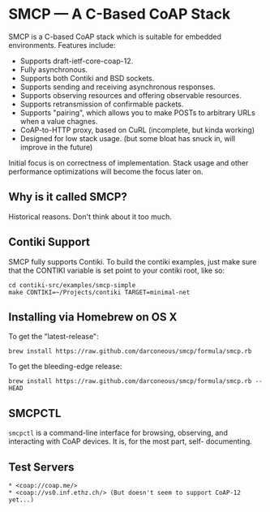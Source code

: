 SMCP — A C-Based CoAP Stack
===========================

SMCP is a C-based CoAP stack which is suitable for embedded
environments. Features include:

 * Supports draft-ietf-core-coap-12.
 * Fully asynchronous.
 * Supports both Contiki and BSD sockets.
 * Supports sending and receiving asynchronous responses.
 * Supports observing resources and offering observable resources.
 * Supports retransmission of confirmable packets.
 * Supports "pairing", which allows you to make POSTs to arbitrary
   URLs when a value chagnes.
 * CoAP-to-HTTP proxy, based on CuRL (incomplete, but kinda working)
 * Designed for low stack usage. (but some bloat has snuck in, will
   improve in the future)

Initial focus is on correctness of implementation. Stack usage and other
performance optimizations will become the focus later on.

## Why is it called SMCP? ##

Historical reasons. Don't think about it too much.

## Contiki Support ##

SMCP fully supports Contiki. To build the contiki examples, just make
sure that the CONTIKI variable is set point to your contiki root, like
so:

    cd contiki-src/examples/smcp-simple
	make CONTIKI=~/Projects/contiki TARGET=minimal-net

## Installing via Homebrew on OS X ##

To get the "latest-release":

	brew install https://raw.github.com/darconeous/smcp/formula/smcp.rb

To get the bleeding-edge release:

	brew install https://raw.github.com/darconeous/smcp/formula/smcp.rb --HEAD

## SMCPCTL ##

`smcpctl` is a command-line interface for browsing, observing, and
interacting with CoAP devices. It is, for the most part, self-
documenting.

## Test Servers ##

	* <coap://coap.me/>
	* <coap://vs0.inf.ethz.ch/> (But doesn't seem to support CoAP-12 yet...)

